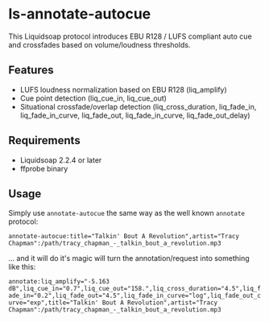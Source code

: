 # ls-annotate-autocue
This Liquidsoap protocol introduces EBU R128 / LUFS compliant auto cue and crossfades based on volume/loudness thresholds.

## Features
* LUFS loudness normalization based on EBU R128 (liq_amplify)
* Cue point detection (liq_cue_in, liq_cue_out)
* Situational crossfade/overlap detection (liq_cross_duration, liq_fade_in, liq_fade_in_curve, liq_fade_out, liq_fade_in_curve, liq_fade_out_delay)

## Requirements
* Liquidsoap 2.2.4 or later
* ffprobe binary

## Usage

Simply use `annotate-autocue` the same way as the well known `annotate` protocol:

`annotate-autocue:title="Talkin' Bout A Revolution",artist="Tracy Chapman":/path/tracy_chapman_-_talkin_bout_a_revolution.mp3`

... and it will do it's magic will turn the annotation/request into something like this:

`annotate:liq_amplify="-5.163 dB",liq_cue_in="0.7",liq_cue_out="158.",liq_cross_duration="4.5",liq_fade_in="0.2",liq_fade_out="4.5",liq_fade_in_curve="log",liq_fade_out_curve="exp",title="Talkin' Bout A Revolution",artist="Tracy Chapman":/path/tracy_chapman_-_talkin_bout_a_revolution.mp3`
